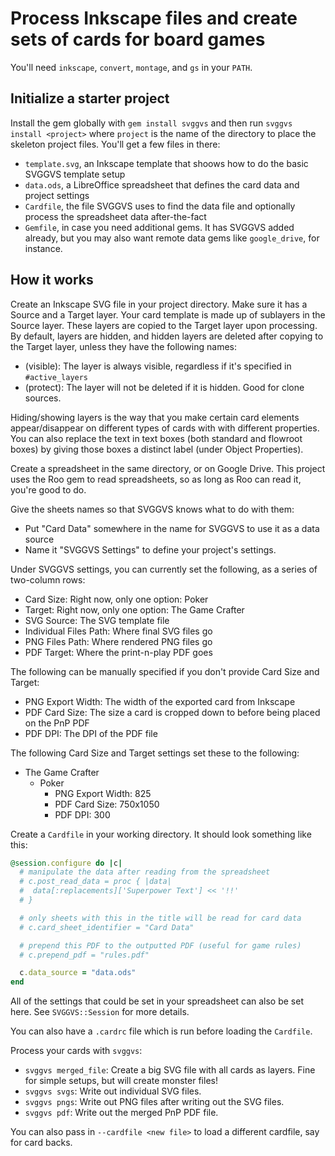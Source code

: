 # Process Inkscape files and create sets of cards for board games

You'll need `inkscape`, `convert`, `montage`, and `gs` in your `PATH`.

## Initialize a starter project

Install the gem globally with `gem install svggvs` and then run `svggvs install <project>` where `project`
is the name of the directory to place the skeleton project files. You'll get a few files in there:

* `template.svg`, an Inkscape template that shoows how to do the basic SVGGVS template setup
* `data.ods`, a LibreOffice spreadsheet that defines the card data and project settings
* `Cardfile`, the file SVGGVS uses to find the data file and optionally process the spreadsheet data after-the-fact
* `Gemfile`, in case you need additional gems. It has SVGGVS added already, but you may also want remote
  data gems like `google_drive`, for instance.

## How it works

Create an Inkscape SVG file in your project directory. Make sure it has a Source and a Target layer.
Your card template is made up of sublayers in the Source layer. These layers are copied to the Target layer
upon processing.
By default, layers are hidden, and hidden layers are deleted after copying to the Target layer,
unless they have the following names:

* (visible): The layer is always visible, regardless if it's specified in `#active_layers`
* (protect): The layer will not be deleted if it is hidden. Good for clone sources.

Hiding/showing layers is the way that you make certain card elements appear/disappear on
different types of cards with with different properties. You can also replace the text in
text boxes (both standard and flowroot boxes) by giving those boxes a distinct label (under Object Properties).

Create a spreadsheet in the same directory, or on Google Drive. This project uses the Roo gem
to read spreadsheets, so as long as Roo can read it, you're good to do.

Give the sheets names so that SVGGVS knows what to do with them:

* Put "Card Data" somewhere in the name for SVGGVS to use it as a data source
* Name it "SVGGVS Settings" to define your project's settings.

Under SVGGVS settings, you can currently set the following, as a series of two-column rows:

* Card Size: Right now, only one option: Poker
* Target: Right now, only one option: The Game Crafter
* SVG Source: The SVG template file
* Individual Files Path: Where final SVG files go
* PNG Files Path: Where rendered PNG files go
* PDF Target: Where the print-n-play PDF goes

The following can be manually specified if you don't provide Card Size and Target:

* PNG Export Width: The width of the exported card from Inkscape
* PDF Card Size: The size a card is cropped down to before being placed on the PnP PDF
* PDF DPI: The DPI of the PDF file

The following Card Size and Target settings set these to the following:

* The Game Crafter
  * Poker
    * PNG Export Width: 825
    * PDF Card Size: 750x1050
    * PDF DPI: 300

Create a `Cardfile` in your working directory. It should look something like this:

``` ruby
@session.configure do |c|
  # manipulate the data after reading from the spreadsheet
  # c.post_read_data = proc { |data|
  #  data[:replacements]['Superpower Text'] << '!!'
  # }

  # only sheets with this in the title will be read for card data
  # c.card_sheet_identifier = "Card Data"

  # prepend this PDF to the outputted PDF (useful for game rules)
  # c.prepend_pdf = "rules.pdf"

  c.data_source = "data.ods"
end
```

All of the settings that could be set in your spreadsheet can also be set here. See
`SVGGVS::Session` for more details.

You can also have a `.cardrc` file which is run before loading the `Cardfile`.

Process your cards with `svggvs`:

* `svggvs merged_file`: Create a big SVG file with all cards as layers. Fine for simple setups, but will create monster files!
* `svggvs svgs`: Write out individual SVG files.
* `svggvs pngs`: Write out PNG files after writing out the SVG files.
* `svggvs pdf`: Write out the merged PnP PDF file.

You can also pass in `--cardfile <new file>` to load a different cardfile, say for
card backs.

